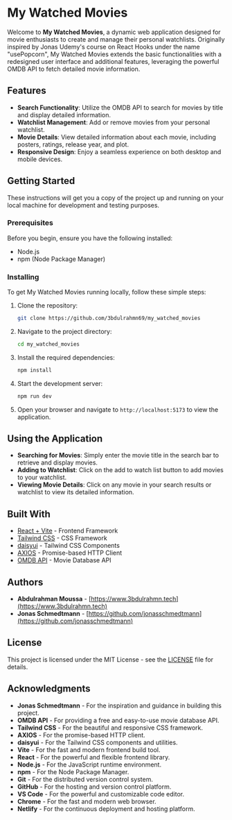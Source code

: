 # My Watched Movies

Welcome to **My Watched Movies**, a dynamic web application designed for movie enthusiasts to create and manage their personal watchlists. Originally inspired by Jonas Udemy's course on React Hooks under the name "usePopcorn", My Watched Movies extends the basic functionalities with a redesigned user interface and additional features, leveraging the powerful OMDB API to fetch detailed movie information.

## Features

- **Search Functionality**: Utilize the OMDB API to search for movies by title and display detailed information.
- **Watchlist Management**: Add or remove movies from your personal watchlist.
- **Movie Details**: View detailed information about each movie, including posters, ratings, release year, and plot.
- **Responsive Design**: Enjoy a seamless experience on both desktop and mobile devices.

## Getting Started

These instructions will get you a copy of the project up and running on your local machine for development and testing purposes.

### Prerequisites

Before you begin, ensure you have the following installed:

- Node.js
- npm (Node Package Manager)

### Installing

To get My Watched Movies running locally, follow these simple steps:

1. Clone the repository:
   ```bash
   git clone https://github.com/3bdulrahmn69/my_watched_movies
   ```
2. Navigate to the project directory:
   ```bash
   cd my_watched_movies
   ```
3. Install the required dependencies:
   ```bash
   npm install
   ```
4. Start the development server:
   ```bash
   npm run dev
   ```
5. Open your browser and navigate to `http://localhost:5173` to view the application.

## Using the Application

- **Searching for Movies**: Simply enter the movie title in the search bar to retrieve and display movies.
- **Adding to Watchlist**: Click on the add to watch list button to add movies to your watchlist.
- **Viewing Movie Details**: Click on any movie in your search results or watchlist to view its detailed information.

## Built With

- [React + Vite](https://vitejs.dev) - Frontend Framework
- [Tailwind CSS](https://tailwindcss.com) - CSS Framework
- [daisyui](https://daisyui.com) - Tailwind CSS Components
- [AXIOS](https://axios-http.com) - Promise-based HTTP Client
- [OMDB API](http://www.omdbapi.com) - Movie Database API

## Authors

- **Abdulrahman Moussa** - [https://www.3bdulrahmn.tech](https://www.3bdulrahmn.tech)
- **Jonas Schmedtmann** - [https://github.com/jonasschmedtmann](https://github.com/jonasschmedtmann)

## License

This project is licensed under the MIT License - see the [LICENSE](LICENSE) file for details.

## Acknowledgments

- **Jonas Schmedtmann** - For the inspiration and guidance in building this project.
- **OMDB API** - For providing a free and easy-to-use movie database API.
- **Tailwind CSS** - For the beautiful and responsive CSS framework.
- **AXIOS** - For the promise-based HTTP client.
- **daisyui** - For the Tailwind CSS components and utilities.
- **Vite** - For the fast and modern frontend build tool.
- **React** - For the powerful and flexible frontend library.
- **Node.js** - For the JavaScript runtime environment.
- **npm** - For the Node Package Manager.
- **Git** - For the distributed version control system.
- **GitHub** - For the hosting and version control platform.
- **VS Code** - For the powerful and customizable code editor.
- **Chrome** - For the fast and modern web browser.
- **Netlify** - For the continuous deployment and hosting platform.
